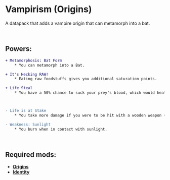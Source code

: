 # Vampirism (Origins)
A datapack that adds a vampire origin that can metamorph into a bat.

<br/>

## Powers:
```diff
+ Metamorphosis: Bat Form
    * You can metamorph into a Bat.

+ It's Hecking RAW!
    * Eating raw foodstuffs gives you additional saturation points.

+ Life Steal
    * You have a 50% chance to suck your prey's blood, which would heal you, and give you an absorption potion effect.



- Life is at Stake
    * You take more damage if you were to be hit with a wooden weapon (specifically swords).

- Weakness: Sunlight
    * You burn when in contact with sunlight.
```

<br/>

## Required mods:
* [**Origins**](https://github.com/apace100/origins-fabric)
* [**Identity**](https://github.com/Draylar/identity)